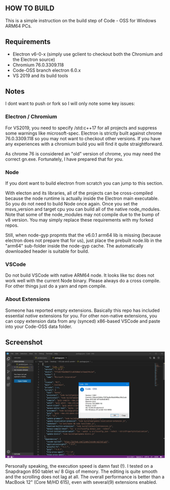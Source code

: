 HOW TO BUILD
----

This is a simple instruction on the build step of Code - OSS for Windows ARM64 PCs.

## Requirements

+  Electron v6-0-x (simply use gclient to checkout both the Chromium and the Electron source)
+  Chromium 76.0.3309.118
+  Code-OSS branch electron 6.0.x
+  VS 2019 and its build tools


## Notes

I dont want to push or fork so I will only note some key issues:

### Electron / Chromium

For VS2019, you need to specify /std:c++17 for all projects and suppress some warnings like microsoft-spec. Electron is strictly built against chrome 76.0.3309.118 so you may not want to checkout other versions.
If you have any experiences with a chromium build you will find it quite straightforward.

As chrome 76 is considered an "old" version of chrome, you may need the correct gn.exe. Fortunately, I have prepared that for you.


### Node 

If you dont want to build electron from scratch you can jump to this section. 

With electon and its libraries, all of the projects can be cross-compiled because the node runtime is actually inside the Electron main executable. So you do not need to build Node once again. Once you set the msvs_version and target cpu you can build all of the native node_modules.
Note that some of the node_modules may not compile due to the bump of v8 version. You may simply replace these requirements with my forked repos.

Still, when node-gyp propmts that the v6.0.1 arm64 lib is missing (because electron does not prepare that for us), just place the prebuilt node.lib in the "arm64" sub-folder inside the node-gyp cache. The automatically downloaded header is suitable for build.  


### VSCode

Do not build VSCode with native ARM64 node. It looks like tsc does not work well with the current Node binary. Please always do a cross compile.
For other things just do a yarn and npm compile.   

### About Extensions

Someone has reported empty extensions. Basically this repo has included essential *native* extensions for you. For other non-native extensions, you can copy extension data from any (synced) x86-based VSCode and paste into your Code-OSS data folder.

## Screenshot

![Screenshot](screenshot.jfif)

Personally speaking, the execution speed is damn fast (!). I tested on a Snapdragon 850 tablet w/ 8 Gigs of memory. The editing is quite smooth and the scrolling does not lag at all. The overall performance is better than a MacBook 12" (Core M/HD 615), even with several(9) extensions enabled.
